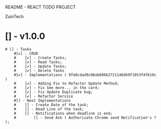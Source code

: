 README - REACT TODO PROJECT


ZuinTech


# [] - v1.0.0 
    # [] - Tasks
        #[✔] - CRUD
        #    [✔] - Create Tasks;
        #    [✔] - Read Tasks;
        #    [✔] - Update Tasks;
        #    [✔] - Delete Tasks
        #[✔] - Implementations ( 9fe8cdad9c88ab896b2721146db9f1053f4f619c )
        #    [✔] - Adding Fix to Refactor Update Method;
        #    [✔] - Fix See more... in the card;
        #    [✔] - Fix Update Duplicate bug;
        #    [✔] - Refactor Service
        #[] - Next Implementations
        #    [] - Create Date of the task;
        #    [] - Dead Line of the task;
        #    [] - Notifications when deadline is end;
        #        [] - Send Ask ( Authorizate Chrome send Notification's ? );

        

    
